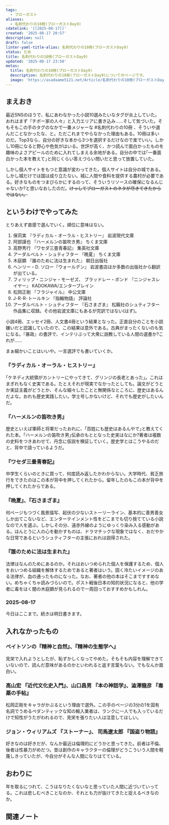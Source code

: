 ```yaml
---
tags:
  - ブローガスト
aliases:
  - 名刺代わりの10冊(ブローガストDay9)
cdatelink: '[[2025-08-17]]'
created: '2025-08-17 20:57'
description: null
draft: false
linter-yaml-title-alias: 名刺代わりの10冊(ブローガストDay9)
status: だめ
title: 名刺代わりの10冊(ブローガストDay9)
updated: '2025-08-17 23:50'
metas:
  title: 名刺代わりの10冊(ブローガストDay9)
  description: 名刺代わりの10冊(ブローガストDay9)についてのページです。
  image: 'https://asadaame5121.net/Article/名刺代わりの10冊(ブローガストDay9).png'
---
```

## まえおき
最近SNSのほうで、私にあわなかった小説10選みたいなタグが炎上していた。おれはまず『チボー家の人々』と入力エリアに書き込み……そして気づいた。そもそもこの手のタグのなかで一番メジャーな #名刺代わりの10冊 、そういや選んだことなかったな、と。ただこれまでやらなかった理由もある。10冊は多いのだ。Top3なら、自分の好きな本から3つを選択するだけなので楽でいい。しかし10冊になると野心や色気がはいる。世評が高く、かつ読んで面白かったものを趣味のよさアピールのために入れてしまえる余地がある。自分の中では｢一番面白かった本を教えて｣と同じくらい答えづらい問いだと思って放置していた。

しかし個人サイトをもつと意識が変わってきた。個人サイトは自分の城である。しかし城だけでは国は成り立たない。城に人間や食料を提供する農村が必要である。好きなものをつまびらかにするのって、そういうリソースの確保になるんじゃないか?と思いなおしたのだ。~~けっしてブローガストのネタが尽きてきたからではない。~~

## というわけでやってみた
とりあえず直感で選んでいく。順位に意味はない。
1. 保苅実 『ラディカル・オーラル・ヒストリー』 岩波現代文庫
2. 阿部謹也 『ハーメルンの笛吹き男』 ちくま文庫
3. 高野秀行 『ワセダ三畳青春記』 集英社文庫
4. アーダルベルト・シュティフター 『晩夏』 ちくま文庫
5. 木庭顕 『誰のために法は生まれた』 朝日出版社
6. ヘンリー・D. ソロー『ウォールデン』 岩波書店ほか多数の出版社から翻訳が出ている。
7. フィリップ・ニンジャ・モーゼズ、 ブラッドレー・ボンド 『ニンジャスレイヤー』 KADOKAWA/エンターブレイン
8. 松岡正剛 『フラジャイル』 中公文庫
9. J･R･R･トールキン 『指輪物語』 評論社 
10. アーダルベルト・シュティフター 『石さまざま』 松籟社のシュティフター作品集に収録。その他岩波文庫にもあるが完訳ではない(はず)。

小説4冊、エッセイ2冊、人文書4冊という結果となった。正直自分のことを小説嫌いだと認識していたので、この結果は意外である。古典がまったくないのも気になる。『暴政』の書評で、インテリぶって大衆に説教している人間の選書か?これが……

まぁ細かいことはいいや。一言選評でも書いていくか。

### 『ラディカル・オーラル・ヒストリー』
｢ケネディ大統領がカントリーにやってきて、グリンジの長老とあった｣。これはまぎれもなく史実である。たとえそれが現実でなかったとしても。論文がどうとか実証主義がどうとか、そんな細々したことと無関係なところに、歴史はあるんだよな。おれも歴史実践したい。学士号しかないけど、それでも歴史がしたいんだ。

### 『ハーメルンの笛吹き男』
歴史といえば軍師と将軍だったおれに、｢百姓にも歴史はあるんやで｣と教えてくれた本。｢ハーメルンの笛吹き男｣伝承のもととなった史実はなにか?著者は複数の史料をつきあわせて、丹念に仮説を検証していく。歴史学とはこうやるのだと、背中で語っているようだ。

### 『ワセダ三畳青春記』
中学生くらいのときに買って、何度読み返したかわからない。大学時代、貧乏旅行をできたのはこの本が背中を押してくれたから。留年したのもこの本が背中を押してくれたからである。

### 『晩夏』、『石さまざま』
何ページもつづく風景描写、起伏の少ないストーリーライン、基本的に善男善女しか出てこないなど、エンターテインメント性をどこまでも切り捨てている小説なので人を選ぶ。しかしその分、遠赤外線のようにゆっくり染み入る感動がある。ほんとうに人の心を動かすものは、ドラマチックな現象ではなく、おだやかな日常であるというシュティフターの主張におれは説得された。

### 『誰のために法は生まれた』
法律はなんのためにあるのか。それはおいつめられた個人を保護するため、個人をおいつめる組織を解体するためであると著者はいう。固く冷たいイメージのある法律が、血の通ったものになった。なお、著者の他の本はそこまですすめない。めちゃくちゃ読みづらいので。ポスト戦後日本の知的状況になると、他の学者に毒をはく闇の木庭顕が見られるので一周回っておすすめかもしれん。

### 2025-08-17
今日はここまで。続きは明日書きます。
## 入れなかったもの
### ベイトソンの『精神と自然』、『精神の生態学へ』
見栄で入れようとしたが、恥ずかしくなってやめた。そもそも内容を理解できていないので、読んだ意味があるのかといわれると返す言葉もない。でもなんか面白い。

### 高山宏 『近代文化史入門』、山口昌男 『本の神話学』、澁澤龍彦 『毒薬の手帖』
松岡正剛をキャラがかぶるという理由で選外。この手のページの3分の1を固有名詞でうめるペダンティックな知の輸入業者は、ランクに一人でも入っているだけで知性がうたがわれるので、見栄を張りたい人は注意してほしい。

### ジョン・ウィリアムズ 『ストーナー』、 司馬遼太郎 『国盗り物語』
好きなのは好きだが、なんか最近は倫理的にどうかと思ってきた。前者は不倫、後者は性暴力がめだつ。昔は創作のキャラクターの倫理がどうこういう人間を軽蔑しきっていたが、今自分がそんな人間になりはてている。

## おわりに
年を取るにつれて、こうはなりたくないなと思っていた人間に近づいていってる。これは悲しむべきことなのか、それとも力が抜けてきたと捉えるべきなのか。

## 関連ノート
